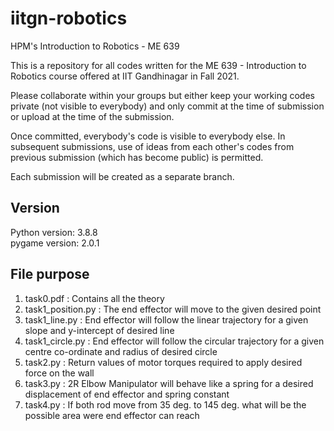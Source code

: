 # iitgn-robotics
HPM's Introduction to Robotics - ME 639

This is a repository for all codes written for the ME 639 - Introduction to Robotics course offered at IIT Gandhinagar in Fall 2021.

Please collaborate within your groups but either keep your working codes private (not visible to everybody) and only commit at the time of submission or upload at the time of the submission.

Once committed, everybody's code is visible to everybody else. In subsequent submissions, use of ideas from each other's codes from previous submission (which has become public) is permitted.

Each submission will be created as a separate branch.


## Version
Python version: 3.8.8\
pygame version: 2.0.1

## File purpose
1. task0.pdf : Contains all the theory
2. task1_position.py : The end effector will move to the given desired point
3. task1_line.py : End effector will follow the linear trajectory for a given slope and y-intercept of desired line
4. task1_circle.py : End effector will follow the circular trajectory for a given centre co-ordinate and radius of desired circle
5. task2.py : Return values of motor torques required to apply desired force on the wall
6. task3.py : 2R Elbow Manipulator will behave like a spring for a desired displacement of end effector and spring constant
7. task4.py : If both rod move from 35 deg. to 145 deg. what will be the possible area were end effector can reach

